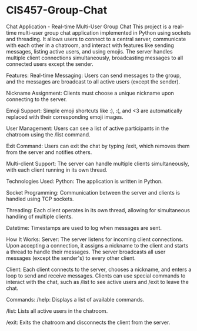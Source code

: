 # CIS457-Group-Chat
Chat Application - Real-time Multi-User Group Chat
This project is a real-time multi-user group chat application implemented in Python using sockets and threading. It allows users to connect to a central server, communicate with each other in a chatroom, and interact with features like sending messages, listing active users, and using emojis. The server handles multiple client connections simultaneously, broadcasting messages to all connected users except the sender.

Features:
Real-time Messaging: Users can send messages to the group, and the messages are broadcast to all active users (except the sender).

Nickname Assignment: Clients must choose a unique nickname upon connecting to the server.

Emoji Support: Simple emoji shortcuts like :), :(, and <3 are automatically replaced with their corresponding emoji images.

User Management: Users can see a list of active participants in the chatroom using the /list command.

Exit Command: Users can exit the chat by typing /exit, which removes them from the server and notifies others.

Multi-client Support: The server can handle multiple clients simultaneously, with each client running in its own thread.

Technologies Used:
Python: The application is written in Python.

Socket Programming: Communication between the server and clients is handled using TCP sockets.

Threading: Each client operates in its own thread, allowing for simultaneous handling of multiple clients.

Datetime: Timestamps are used to log when messages are sent.

How It Works:
Server: The server listens for incoming client connections. Upon accepting a connection, it assigns a nickname to the client and starts a thread to handle their messages. The server broadcasts all user messages (except the sender's) to every other client.

Client: Each client connects to the server, chooses a nickname, and enters a loop to send and receive messages. Clients can use special commands to interact with the chat, such as /list to see active users and /exit to leave the chat.

Commands:
/help: Displays a list of available commands.

/list: Lists all active users in the chatroom.

/exit: Exits the chatroom and disconnects the client from the server.
